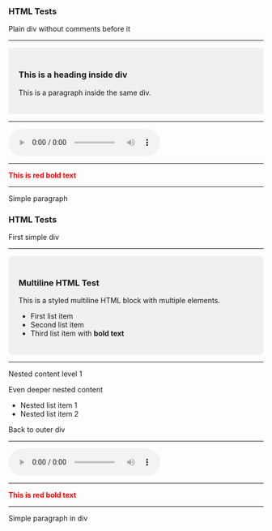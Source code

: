 ### HTML Tests

<!-- This is a test comment before HTML -->

<div>Plain div without comments before it</div>

---

<div style="background-color: #f0f0f0; padding: 20px;">
  <h3>This is a heading inside div</h3>
  <p>This is a paragraph inside the same div.</p>
</div>

---

<audio controls>
  <source src="/uploads/medium-drill-burst.mp3" type="audio/mpeg">
  Your browser does not support the audio element.
</audio>

---

<span style="color: red; font-weight: bold;">This is red bold text</span>

---

<div>
<p>Simple paragraph</p>
</div>

### HTML Tests

<div>First simple div</div>

---

<!-- Complex Multiline HTML with style -->
<div style="background-color: #f0f0f0; padding: 20px; border-radius: 8px;">
  <h3>Multiline HTML Test</h3>
  <p>This is a styled multiline HTML block with multiple elements.</p>
  <ul>
    <li>First list item</li>
    <li>Second list item</li>
    <li>Third list item with <strong>bold text</strong></li>
  </ul>
</div>

---

<!-- Deeply nested elements -->
<div class="outer">
  <div class="inner">
    <span>Nested content level 1</span>
    <div class="deeper">
      <p>Even deeper nested content</p>
      <ul>
        <li>Nested list item 1</li>
        <li>Nested list item 2</li>
      </ul>
    </div>
  </div>
  <p>Back to outer div</p>
</div>

---

<!-- Media element test -->
<audio controls>
  <source src="/uploads/medium-drill-burst.mp3" type="audio/mpeg">
  Your browser does not support the audio element.
</audio>

---

<!-- Inline span test -->

<span style="color: red; font-weight: bold;">This is red bold text</span>

---

<!-- Very simple div with minimal content -->
<div>
<p>Simple paragraph in div</p>
</div>

